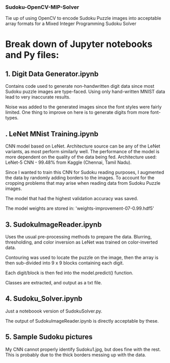 ### Sudoku-OpenCV-MIP-Solver

Tie up of using OpenCV to encode Sudoku Puzzle images into acceptable array formats for a Mixed Integer Programming Sudoku Solver

# Break down of Jupyter notebooks and Py files:

## 1. Digit Data Generator.ipynb

Contains code used to generate non-handwritten digit data since most Sudoku puzzle images are type-faced. Using only
hand-written MNIST data lead to very inaccurate results.

Noise was added to the generated images since the font styles were fairly limited. One thing to improve on here is to
generate digits from more font-types.

## . LeNet MNist Training.ipynb

CNN model based on LeNet. Architecture source can be any of the LeNet variants, as most perform similarly well. The 
performance of the model is more dependent on the quality of the data being fed. Architecture used: LeNet-5 CNN - 99.48% from Kaggle (Chennai, Tamil Nadu).

Since I wanted to train this CNN for Sudoku reading purposes, I augmented the data by randomly adding borders to the images. To account
for the cropping problems that may arise when reading data from Sudoku Puzzle images.

The model that had the highest validation accuracy was saved.

The model weights are stored in: 'weights-improvement-07-0.99.hdf5'

## 3. SudokuImageReader.ipynb

Uses the usual pre-processing methods to prepare the data. Blurring, thresholding, and color inversion as LeNet was trained on
color-inverted data.

Contouring was used to locate the puzzle on the image, then the array is then sub-divided into 9 x 9 blocks containing
each digit.

Each digit/block is then fed into the model.predict() function.

Classes are extracted, and output as a txt file.

## 4. Sudoku_Solver.ipynb

Just a noteboook version of SudokuSolver.py.

The output of SudokuImageReader.ipynb is directly acceptable by these.

## 5. Sample Sudoku pictures

My CNN cannot properly identify Sudoku1.jpg, but does fine with the rest. This is probably due to the thick borders messing up with the data.
